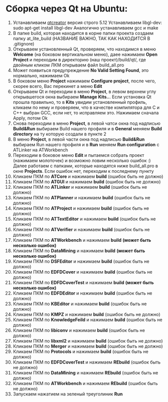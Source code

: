 Сборка через Qt на Ubuntu:
===============================
1. Устанавливаем [qtcreator](https://losst.ru/ustanovka-i-nastrojka-qt-creator) версия строго 5.12
    Устанавливаем libgl-dev: sudo apt-get install libgl-dev
    Аналогично устанавливаем gcc и make
2. В папке build, которая находится в корне папки проекта создаем папку at\_lite\_build (НАЗВАНИЕ ВАЖНО, ТАК КАК НАХОДИТСЯ В .gitignore)
3. Открываем установленный Qt, проверяем, что находимся в меню **Welcome** (на боковом вертикальном меню), даее нажимаем **Open Project** и переходим в директорию (наш проект)/build/qt/, где двойным кликом ЛКМ открываем файл build_all.pro
4. Может появиться предупреждение **No Valid Setting Found**, это нормально, нажимаем Ok
5. В боковом меню **Project** нажимаем **Configure project**, после чего, скорее всего, Вас перекинет а меню **Edit**
6. Открываем Qt и переходим в меню **Project**, в левом верхнем углу открывшегося окна выбираем **Manage Kits..**. Если установка Qt прошла правильно, то в **Kits** увидим установленный профиль, кликаем по нему и проверяем, что в качестве компилятора для C и C++ выбран GCC, если нет, то исправляем это. Нажимаем сначала Apply, потом Ok
7. Снова переходим в меню **Project**, в левой чатси окна под надписью **Build&Run** выбираем Build нашего профиля и в **General** меняем **Build directory** на ту которую создали в пункте 2
8. В меню **Project**, в левой части окна под надписью **Build&Run** выбираем Run нашего профиля и в **Run** меняем **Run configuration** с ATLinker на ATWorkbench
9. Переходим в боковое меню **Edit** и пытаемся собрать проект (нажимаем молоточек) и возможно ловим несколько ошибок :) Далее работаем с папками, которые находятся ниже build_all.pro в окне **Projects**. Если ошибок нет, переходим к последнему пункту
10. Кликаем ПКМ по **ATCore** и нажимаем **build** (ошибок быть не должно)
11. Кликаем ПКМ по **ATGUI** и нажимаем **build** (ошибок быть не должно)
12. Кликаем ПКМ по **ATLinker** и нажимаем **build** (ошибок быть не должно)
13. Кликаем ПКМ по **ATPlanner** и нажимаем **build** (ошибок быть не должно)
14. Кликаем ПКМ по **ATProject** и нажимаем **build** (ошибок быть не должно)
15. Кликаем ПКМ по **ATTextEditor** и нажимаем **build** (ошибок быть не должно)
16. Кликаем ПКМ по **ATVerifier** и нажимаем **build** (ошибок быть не должно)
17. Кликаем ПКМ по **ATWorkbench** и нажимаем **build** **(может быть несколько ошибок)**
18. Кликаем ПКМ по **DataMining** и нажимаем **build** **(может быть несколько ошибок)**
19. Кликаем ПКМ по **DSFEditor** и нажимаем **build** (ошибок быть не должно)
20. Кликаем ПКМ по **EDFDCover** и нажимаем **build** (ошибок быть не должно)
21. Кликаем ПКМ по **EDFDCoverTest** и нажимаем **build** **(может быть несколько ошибок)**
22. Кликаем ПКМ по **EDFDEditor** и нажимаем **build** (ошибок быть не должно)
23. Кликаем ПКМ по **KBEditor** и нажимаем **build** (ошибок быть не должно)
24. Кликаем ПКМ по **KMPZ** и нажимаем **build** (ошибок быть не должно)
25. Кликаем ПКМ по **KnowledgeFeild** и нажимаем **build** (ошибок быть не должно)
26. Кликаем ПКМ по **libiconv** и нажимаем **build** (ошибок быть не должно)
27. Кликаем ПКМ по **libxml2** и нажимаем **build** (ошибок быть не должно)
28. Кликаем ПКМ по **Merger** и нажимаем **build** (ошибок быть не должно)
29. Кликаем ПКМ по **Protocols** и нажимаем **build** (ошибок быть не должно)
30. Кликаем ПКМ по **EDFDCoverTest** и нажимаем **REbuild** (ошибок быть не должно)
31. Кликаем ПКМ по **DataMining** и нажимаем **REbuild** (ошибок быть не должно)
32. Кликаем ПКМ по **ATWorkbench** и нажимаем **REbuild** (ошибок быть не должно)
33. Запускаем нажатием на зеленый треуголиник **Run** 

